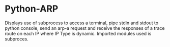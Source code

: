 # Python-ARP
Displays use of subprocess to access a terminal, pipe stdin and stdout to python console, send an arp-a request and receive the responses of a trace route on each IP where IP Type is dynamic. Imported modules used is subproces. 
